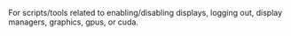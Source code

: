 For scripts/tools related to enabling/disabling displays, logging out, display managers, graphics, gpus, or cuda.
